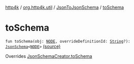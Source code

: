 [http4k](../../index.md) / [org.http4k.util](../index.md) / [JsonToJsonSchema](index.md) / [toSchema](./to-schema.md)

# toSchema

`fun toSchema(obj: `[`NODE`](index.md#NODE)`, overrideDefinitionId: `[`String`](https://kotlinlang.org/api/latest/jvm/stdlib/kotlin/-string/index.html)`?): `[`JsonSchema`](../-json-schema/index.md)`<`[`NODE`](index.md#NODE)`>` [(source)](https://github.com/http4k/http4k/blob/master/http4k-contract/src/main/kotlin/org/http4k/util/JsonToJsonSchema.kt#L15)

Overrides [JsonSchemaCreator.toSchema](../-json-schema-creator/to-schema.md)

